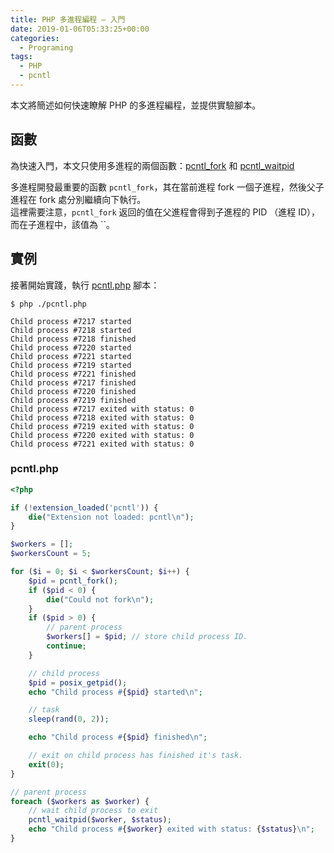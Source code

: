 ```yaml
---
title: PHP 多進程編程 – 入門
date: 2019-01-06T05:33:25+00:00
categories:
  - Programing
tags:
  - PHP
  - pcntl
---
```


本文將簡述如何快速瞭解 PHP 的多進程編程，並提供實驗腳本。

<!--more-->

## 函數

為快速入門，本文只使用多進程的兩個函數：[pcntl_fork][1] 和 [pcntl_waitpid][2]

多進程開發最重要的函數 `pcntl_fork`，其在當前進程 fork 一個子進程，然後父子進程在 fork 處分別繼續向下執行。  
這裡需要注意，`pcntl_fork` 返回的值在父進程會得到子進程的 PID （進程 ID），而在子進程中，該值為 ``。

## 實例

接著開始實踐，執行 [pcntl.php][3] 腳本：

```shell
$ php ./pcntl.php

Child process #7217 started
Child process #7218 started
Child process #7218 finished
Child process #7220 started
Child process #7221 started
Child process #7219 started
Child process #7221 finished
Child process #7217 finished
Child process #7220 finished
Child process #7219 finished
Child process #7217 exited with status: 0
Child process #7218 exited with status: 0
Child process #7219 exited with status: 0
Child process #7220 exited with status: 0
Child process #7221 exited with status: 0
```

### pcntl.php

```php
<?php

if (!extension_loaded('pcntl')) {
    die("Extension not loaded: pcntl\n");
}

$workers = [];
$workersCount = 5;

for ($i = 0; $i < $workersCount; $i++) {
    $pid = pcntl_fork();
    if ($pid < 0) {
        die("Could not fork\n");
    }
    if ($pid > 0) {
        // parent process
        $workers[] = $pid; // store child process ID.
        continue;
    }

    // child process
    $pid = posix_getpid();
    echo "Child process #{$pid} started\n";

    // task
    sleep(rand(0, 2));

    echo "Child process #{$pid} finished\n";

    // exit on child process has finished it's task.
    exit(0);
}

// parent process
foreach ($workers as $worker) {
    // wait child process to exit
    pcntl_waitpid($worker, $status);
    echo "Child process #{$worker} exited with status: {$status}\n";
}
```

 [1]: http://php.net/manual/zh/function.pcntl-fork.php
 [2]: http://php.net/manual/zh/function.pcntl-waitpid.php
 [3]: #pcntl.php
